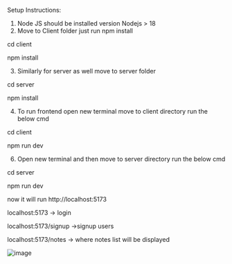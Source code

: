 Setup Instructions:
1. Node JS  should be installed version Nodejs > 18
2. Move to Client folder just run npm install

cd client

npm install

3. Similarly for server as well move to server folder

cd server

npm install

4. To run frontend open new terminal move to client directory run the below cmd

cd client

npm run dev

6. Open new terminal and then move to server directory run the below cmd

cd server

npm run dev

now it will run http://localhost:5173

localhost:5173 -> login 

localhost:5173/signup ->signup users

localhost:5173/notes -> where notes list will be displayed

![image](https://github.com/user-attachments/assets/b8a6dff6-4e94-4e90-9c67-1c73b26c2e94)

